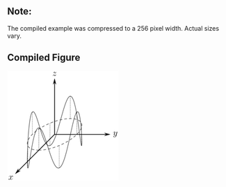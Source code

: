 Note:
-----

The compiled example was compressed to a 256
pixel width. Actual sizes vary.

Compiled Figure
---------------
![Example](_Fake_3D_Demo.png)
